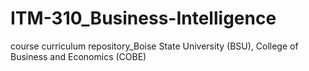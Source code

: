 # ITM-310_Business-Intelligence
course curriculum repository_Boise State University (BSU), College of Business and Economics (COBE)
